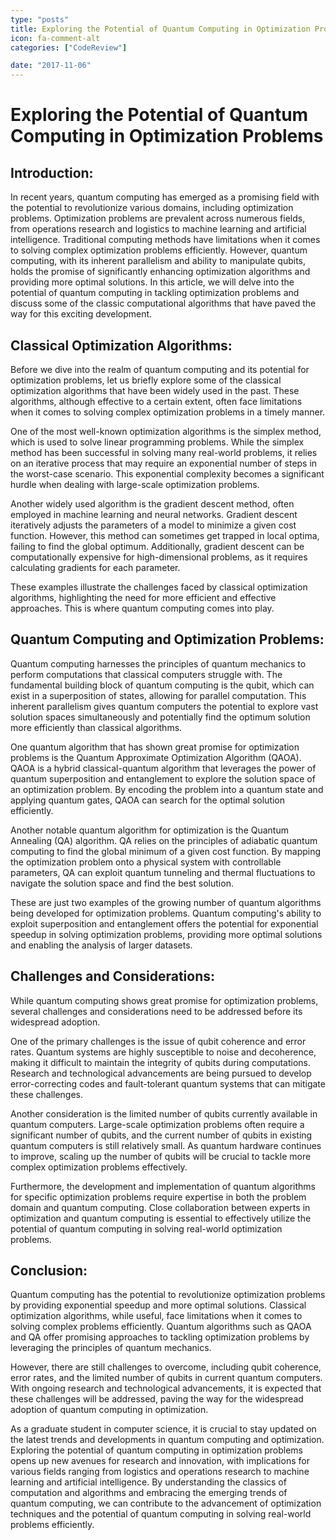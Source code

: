 ```yaml
---
type: "posts"
title: Exploring the Potential of Quantum Computing in Optimization Problems
icon: fa-comment-alt
categories: ["CodeReview"]

date: "2017-11-06"
---
```




# Exploring the Potential of Quantum Computing in Optimization Problems

## Introduction:

In recent years, quantum computing has emerged as a promising field with the potential to revolutionize various domains, including optimization problems. Optimization problems are prevalent across numerous fields, from operations research and logistics to machine learning and artificial intelligence. Traditional computing methods have limitations when it comes to solving complex optimization problems efficiently. However, quantum computing, with its inherent parallelism and ability to manipulate qubits, holds the promise of significantly enhancing optimization algorithms and providing more optimal solutions. In this article, we will delve into the potential of quantum computing in tackling optimization problems and discuss some of the classic computational algorithms that have paved the way for this exciting development.

## Classical Optimization Algorithms:

Before we dive into the realm of quantum computing and its potential for optimization problems, let us briefly explore some of the classical optimization algorithms that have been widely used in the past. These algorithms, although effective to a certain extent, often face limitations when it comes to solving complex optimization problems in a timely manner.

One of the most well-known optimization algorithms is the simplex method, which is used to solve linear programming problems. While the simplex method has been successful in solving many real-world problems, it relies on an iterative process that may require an exponential number of steps in the worst-case scenario. This exponential complexity becomes a significant hurdle when dealing with large-scale optimization problems.

Another widely used algorithm is the gradient descent method, often employed in machine learning and neural networks. Gradient descent iteratively adjusts the parameters of a model to minimize a given cost function. However, this method can sometimes get trapped in local optima, failing to find the global optimum. Additionally, gradient descent can be computationally expensive for high-dimensional problems, as it requires calculating gradients for each parameter.

These examples illustrate the challenges faced by classical optimization algorithms, highlighting the need for more efficient and effective approaches. This is where quantum computing comes into play.

## Quantum Computing and Optimization Problems:

Quantum computing harnesses the principles of quantum mechanics to perform computations that classical computers struggle with. The fundamental building block of quantum computing is the qubit, which can exist in a superposition of states, allowing for parallel computation. This inherent parallelism gives quantum computers the potential to explore vast solution spaces simultaneously and potentially find the optimum solution more efficiently than classical algorithms.

One quantum algorithm that has shown great promise for optimization problems is the Quantum Approximate Optimization Algorithm (QAOA). QAOA is a hybrid classical-quantum algorithm that leverages the power of quantum superposition and entanglement to explore the solution space of an optimization problem. By encoding the problem into a quantum state and applying quantum gates, QAOA can search for the optimal solution efficiently.

Another notable quantum algorithm for optimization is the Quantum Annealing (QA) algorithm. QA relies on the principles of adiabatic quantum computing to find the global minimum of a given cost function. By mapping the optimization problem onto a physical system with controllable parameters, QA can exploit quantum tunneling and thermal fluctuations to navigate the solution space and find the best solution.

These are just two examples of the growing number of quantum algorithms being developed for optimization problems. Quantum computing's ability to exploit superposition and entanglement offers the potential for exponential speedup in solving optimization problems, providing more optimal solutions and enabling the analysis of larger datasets.

## Challenges and Considerations:

While quantum computing shows great promise for optimization problems, several challenges and considerations need to be addressed before its widespread adoption.

One of the primary challenges is the issue of qubit coherence and error rates. Quantum systems are highly susceptible to noise and decoherence, making it difficult to maintain the integrity of qubits during computations. Research and technological advancements are being pursued to develop error-correcting codes and fault-tolerant quantum systems that can mitigate these challenges.

Another consideration is the limited number of qubits currently available in quantum computers. Large-scale optimization problems often require a significant number of qubits, and the current number of qubits in existing quantum computers is still relatively small. As quantum hardware continues to improve, scaling up the number of qubits will be crucial to tackle more complex optimization problems effectively.

Furthermore, the development and implementation of quantum algorithms for specific optimization problems require expertise in both the problem domain and quantum computing. Close collaboration between experts in optimization and quantum computing is essential to effectively utilize the potential of quantum computing in solving real-world optimization problems.

## Conclusion:

Quantum computing has the potential to revolutionize optimization problems by providing exponential speedup and more optimal solutions. Classical optimization algorithms, while useful, face limitations when it comes to solving complex problems efficiently. Quantum algorithms such as QAOA and QA offer promising approaches to tackling optimization problems by leveraging the principles of quantum mechanics.

However, there are still challenges to overcome, including qubit coherence, error rates, and the limited number of qubits in current quantum computers. With ongoing research and technological advancements, it is expected that these challenges will be addressed, paving the way for the widespread adoption of quantum computing in optimization.

As a graduate student in computer science, it is crucial to stay updated on the latest trends and developments in quantum computing and optimization. Exploring the potential of quantum computing in optimization problems opens up new avenues for research and innovation, with implications for various fields ranging from logistics and operations research to machine learning and artificial intelligence. By understanding the classics of computation and algorithms and embracing the emerging trends of quantum computing, we can contribute to the advancement of optimization techniques and the potential of quantum computing in solving real-world problems efficiently.